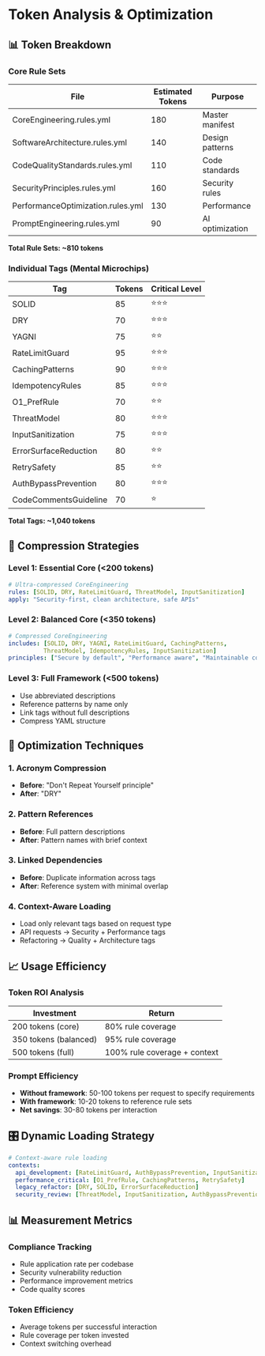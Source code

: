 # Token Analysis & Optimization

## 📊 Token Breakdown

### Core Rule Sets
| File | Estimated Tokens | Purpose |
|------|------------------|---------|
| CoreEngineering.rules.yml | 180 | Master manifest |
| SoftwareArchitecture.rules.yml | 140 | Design patterns |
| CodeQualityStandards.rules.yml | 110 | Code standards |
| SecurityPrinciples.rules.yml | 160 | Security rules |
| PerformanceOptimization.rules.yml | 130 | Performance |
| PromptEngineering.rules.yml | 90 | AI optimization |

**Total Rule Sets: ~810 tokens**

### Individual Tags (Mental Microchips)
| Tag | Tokens | Critical Level |
|-----|--------|----------------|
| SOLID | 85 | ⭐⭐⭐ |
| DRY | 70 | ⭐⭐⭐ |
| YAGNI | 75 | ⭐⭐ |
| RateLimitGuard | 95 | ⭐⭐⭐ |
| CachingPatterns | 90 | ⭐⭐⭐ |
| IdempotencyRules | 85 | ⭐⭐⭐ |
| O1_PrefRule | 70 | ⭐⭐ |
| ThreatModel | 80 | ⭐⭐⭐ |
| InputSanitization | 75 | ⭐⭐⭐ |
| ErrorSurfaceReduction | 80 | ⭐⭐ |
| RetrySafety | 85 | ⭐⭐ |
| AuthBypassPrevention | 80 | ⭐⭐⭐ |
| CodeCommentsGuideline | 70 | ⭐ |

**Total Tags: ~1,040 tokens**

## 🎯 Compression Strategies

### Level 1: Essential Core (<200 tokens)
```yaml
# Ultra-compressed CoreEngineering
rules: [SOLID, DRY, RateLimitGuard, ThreatModel, InputSanitization]
apply: "Security-first, clean architecture, safe APIs"
```

### Level 2: Balanced Core (<350 tokens)
```yaml
# Compressed CoreEngineering
includes: [SOLID, DRY, YAGNI, RateLimitGuard, CachingPatterns, 
          ThreatModel, IdempotencyRules, InputSanitization]
principles: ["Secure by default", "Performance aware", "Maintainable code"]
```

### Level 3: Full Framework (<500 tokens)
- Use abbreviated descriptions
- Reference patterns by name only
- Link tags without full descriptions
- Compress YAML structure

## 🔧 Optimization Techniques

### 1. Acronym Compression
- **Before**: "Don't Repeat Yourself principle"
- **After**: "DRY"

### 2. Pattern References
- **Before**: Full pattern descriptions
- **After**: Pattern names with brief context

### 3. Linked Dependencies
- **Before**: Duplicate information across tags
- **After**: Reference system with minimal overlap

### 4. Context-Aware Loading
- Load only relevant tags based on request type
- API requests → Security + Performance tags
- Refactoring → Quality + Architecture tags

## 📈 Usage Efficiency

### Token ROI Analysis
| Investment | Return |
|------------|--------|
| 200 tokens (core) | 80% rule coverage |
| 350 tokens (balanced) | 95% rule coverage |
| 500 tokens (full) | 100% rule coverage + context |

### Prompt Efficiency
- **Without framework**: 50-100 tokens per request to specify requirements
- **With framework**: 10-20 tokens to reference rule sets
- **Net savings**: 30-80 tokens per interaction

## 🎛️ Dynamic Loading Strategy

```yaml
# Context-aware rule loading
contexts:
  api_development: [RateLimitGuard, AuthBypassPrevention, InputSanitization]
  performance_critical: [O1_PrefRule, CachingPatterns, RetrySafety]
  legacy_refactor: [DRY, SOLID, ErrorSurfaceReduction]
  security_review: [ThreatModel, InputSanitization, AuthBypassPrevention]
```

## 📊 Measurement Metrics

### Compliance Tracking
- Rule application rate per codebase
- Security vulnerability reduction
- Performance improvement metrics
- Code quality scores

### Token Efficiency
- Average tokens per successful interaction
- Rule coverage per token invested
- Context switching overhead
